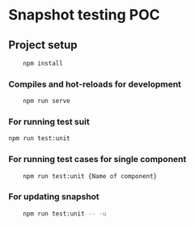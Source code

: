 # Snapshot testing POC

## Project setup

```bash
    npm install
```

### Compiles and hot-reloads for development

```bash
    npm run serve
```

### For running test suit

```bash
npm run test:unit
```

### For running test cases for single component

```bash
    npm run test:unit {Name of component}
```

### For updating snapshot

```bash
    npm run test:unit -- -u
```
